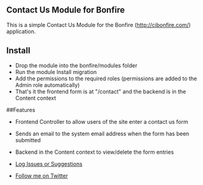## Contact Us Module for Bonfire

This is a simple Contact Us Module for the Bonfire (http://cibonfire.com/) application.

## Install

- Drop the module into the bonfire/modules folder
- Run the module Install migration
- Add the permissions to the required roles (permissions are added to the Admin role automatically)
- That's it the frontend form is at "/contact" and the backend is in the Content context

##Features

- Frontend Controller to allow users of the site enter a contact us form
- Sends an email to the system email address when the form has been submitted
- Backend in the Content context to view/delete the form entries



- [Log Issues or Suggestions](https://github.com/seandowney/bonfire_contactmodule/issues)
- [Follow me on Twitter](http://twitter.com/downey_sean)

